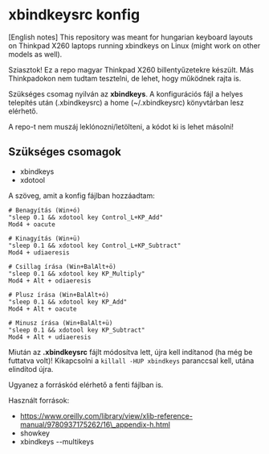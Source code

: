 # xbindkeysrc konfig

[English notes] This repository was meant for hungarian keyboard layouts on Thinkpad X260 laptops running xbindkeys on Linux (might work on other models as well).

Sziasztok! Ez a repo magyar Thinkpad X260 billentyűzetekre készült. Más Thinkpadokon nem tudtam tesztelni, de lehet, hogy működnek rajta is.

Szükséges csomag nyilván az **xbindkeys**.
A konfigurációs fájl a helyes telepítés után (.xbindkeysrc) a home (~/.xbindkeysrc) könyvtárban lesz elérhető.

A repo-t nem muszáj leklónozni/letölteni, a kódot ki is lehet másolni!

## Szükséges csomagok
+ xbindkeys
+ xdotool

A szöveg, amit a konfig fájlban hozzáadtam:

```
# Benagyítás (Win+ó)
"sleep 0.1 && xdotool key Control_L+KP_Add"
Mod4 + oacute

# Kinagyítás (Win+ü)
"sleep 0.1 && xdotool key Control_L+KP_Subtract"
Mod4 + udiaeresis

# Csillag írása (Win+BalAlt+ö)
"sleep 0.1 && xdotool key KP_Multiply"
Mod4 + Alt + odiaeresis

# Plusz írása (Win+BalAlt+ó)
"sleep 0.1 && xdotool key KP_Add"
Mod4 + Alt + oacute

# Minusz írása (Win+BalAlt+ü)
"sleep 0.1 && xdotool key KP_Subtract"
Mod4 + Alt + udiaeresis
```

Miután az **.xbindkeysrc** fájlt módosítva lett, újra kell indítanod (ha még be futtatva volt)!
Kikapcsolni a `killall -HUP xbindkeys` paranccsal kell, utána elindítod újra.

Ugyanez a forráskód elérhető a fenti fájlban is.

Használt források:
+ https://www.oreilly.com/library/view/xlib-reference-manual/9780937175262/16\_appendix-h.html
+ showkey
+ xbindkeys --multikeys

